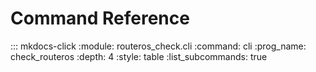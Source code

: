 # Command Reference

::: mkdocs-click
    :module: routeros_check.cli
    :command: cli
    :prog_name: check_routeros
    :depth: 4
    :style: table
    :list_subcommands: true
